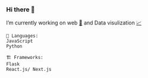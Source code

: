 ### Hi there 👋




I’m currently working on web [📰](https://emojipedia.org/newspaper/) and Data visulization [📈](https://emojipedia.org/chart-increasing/)



```text
💬 Languages: 
JavaScript             
Python

🏗️ Frameworks:
Flask
React.js/ Next.js

```

